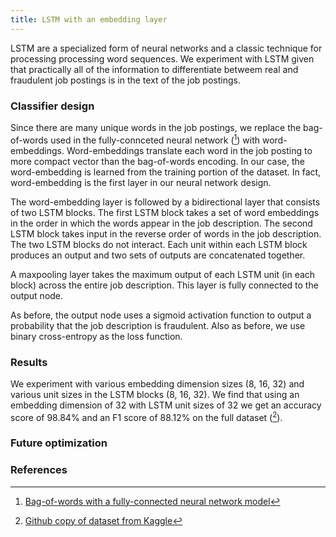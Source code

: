 ```yaml
---
title: LSTM with an embedding layer
---
```


LSTM are a specialized form of neural networks and a classic technique for processing processing word sequences. We experiment with LSTM given that practically all of the information to differentiate betweem real and fraudulent job postings is in the text of the job postings.

### Classifier design
Since there are many unique words in the job postings, we replace the bag-of-words used in the fully-connceted neural network ([^colab1]) with word-embeddings. Word-embeddings translate each word in the job posting to more compact vector than the bag-of-words encoding. In our case, the word-embedding is learned from the training portion of the dataset. In fact, word-embedding is the first layer in our neural network design.
 
The word-embedding layer is followed by a bidirectional layer that consists of two LSTM blocks. The first LSTM block takes a set of word embeddings in the order in which the words appear in the job description. The second LSTM block takes input in the reverse order of words in the job description. The two LSTM blocks do not interact. Each unit within each LSTM block produces an output and two sets of outputs are concatenated together.

A maxpooling layer takes the maximum output of each LSTM unit (in each block) across the entire job description. This layer is fully connected to the output node.

As before, the output node uses a sigmoid activation function to output a probability that the job description is fraudulent. Also as before, we use binary cross-entropy as the loss function.

### Results
We experiment with various embedding dimension sizes (8, 16, 32) and various unit sizes in the LSTM blocks (8, 16, 32). We find that using an embedding dimension of 32 with LSTM unit sizes of 32 we get an accuracy score of 98.84% and an F1 score of 88.12% on the full dataset ([^data1]).

### Future optimization

### References
[^colab1]: [Bag-of-words with a fully-connected neural network model](https://github.com/r-dube/fakejobs/blob/main/fj_fcnn.ipynb)
[^colab3]: [LSTM model with an embedding layer](https://github.com/r-dube/fakejobs/blob/main/fj_ltsm.ipynb)
[^data1]: [Github copy of dataset from Kaggle](https://github.com/r-dube/fakejobs/blob/main/data/fake_job_postings.csv)
